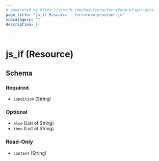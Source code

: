 ```yaml
---
# generated by https://github.com/hashicorp/terraform-plugin-docs
page_title: "js_if Resource - terraform-provider-js"
subcategory: ""
description: |-
  
---
```


# js_if (Resource)





<!-- schema generated by tfplugindocs -->
## Schema

### Required

- `condition` (String)

### Optional

- `else` (List of String)
- `then` (List of String)

### Read-Only

- `content` (String)
